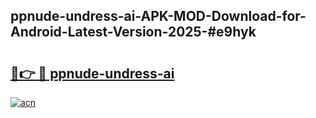 ## ppnude-undress-ai-APK-MOD-Download-for-Android-Latest-Version-2025-#e9hyk

# <h2><a href="https://bedroomkl.my?title=ppnude-undress-ai&ref=20M">🔗👉 🔴 ppnude-undress-ai</a></h2>

[![acn](https://github.com/user-attachments/assets/0f9c940e-d8b0-45ae-aac7-cd30a18b3e1c)](https://bedroomkl.my?title=ppnude-undress-ai&ref=20M)

